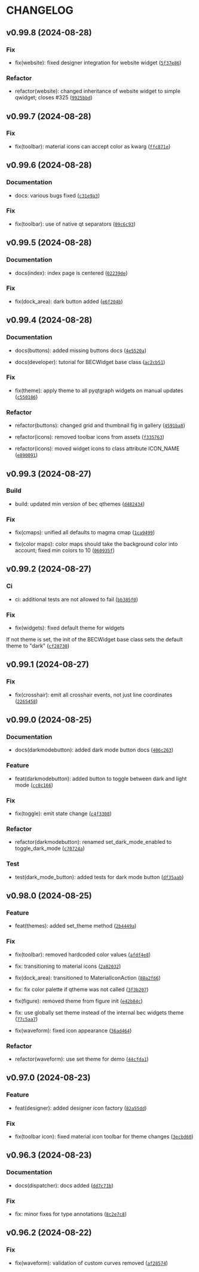 # CHANGELOG

## v0.99.8 (2024-08-28)

### Fix

* fix(website): fixed designer integration for website widget ([`5f37e86`](https://gitlab.psi.ch/bec/bec_widgets/-/commit/5f37e862c95ac7173b6918ad39bcaef938dad698))

### Refactor

* refactor(website): changed inheritance of website widget to simple qwidget; closes #325 ([`9925bbd`](https://gitlab.psi.ch/bec/bec_widgets/-/commit/9925bbdb48b55eacbbce9fd6a1555a21b84221f9))

## v0.99.7 (2024-08-28)

### Fix

* fix(toolbar): material icons can accept color as kwarg ([`ffc871e`](https://gitlab.psi.ch/bec/bec_widgets/-/commit/ffc871ebbd3b68abc3e151bb8f5849e6c50e775e))

## v0.99.6 (2024-08-28)

### Documentation

* docs: various bugs fixed ([`c31e9a3`](https://gitlab.psi.ch/bec/bec_widgets/-/commit/c31e9a3aff3ee8e984674dee0965ee7f1b6e2b8f))

### Fix

* fix(toolbar): use of native qt separators ([`09c6c93`](https://gitlab.psi.ch/bec/bec_widgets/-/commit/09c6c93c397ce4a21c293f6c79106c74b2db65ca))

## v0.99.5 (2024-08-28)

### Documentation

* docs(index): index page is centered ([`02239de`](https://gitlab.psi.ch/bec/bec_widgets/-/commit/02239de0a36fcd6cbf97990b0dec1ddf7ecf6ba6))

### Fix

* fix(dock_area): dark button added ([`e6f204b`](https://gitlab.psi.ch/bec/bec_widgets/-/commit/e6f204b6aa295747a68769f43af2e549149b401a))

## v0.99.4 (2024-08-28)

### Documentation

* docs(buttons): added missing buttons docs ([`4e5520a`](https://gitlab.psi.ch/bec/bec_widgets/-/commit/4e5520aee2115d2fc0cebb3865433478a5ec8253))

* docs(developer): tutorial for BECWidget base class ([`ac2cb51`](https://gitlab.psi.ch/bec/bec_widgets/-/commit/ac2cb5197deef4d51e26ee5beb070eba3ffc210d))

### Fix

* fix(theme): apply theme to all pyqtgraph widgets on manual updates ([`c550186`](https://gitlab.psi.ch/bec/bec_widgets/-/commit/c5501860e8e07a53f4bce144d44ed39eda6290ef))

### Refactor

* refactor(buttons): changed grid and thumbnail fig in gallery ([`4591ba8`](https://gitlab.psi.ch/bec/bec_widgets/-/commit/4591ba8f73e22aba7258cad93c073f1387cb74a0))

* refactor(icons): removed toolbar icons from assets ([`f335763`](https://gitlab.psi.ch/bec/bec_widgets/-/commit/f335763280adb1d83ba31f073ce206e4cb5d15ef))

* refactor(icons): moved widget icons to class attribute ICON_NAME ([`e890091`](https://gitlab.psi.ch/bec/bec_widgets/-/commit/e890091d862e42317c7a54fc414ba37c85f268b0))

## v0.99.3 (2024-08-27)

### Build

* build: updated min version of bec qthemes ([`d482434`](https://gitlab.psi.ch/bec/bec_widgets/-/commit/d48243483ef8228cc5eb85e40a6b8f5da3b45520))

### Fix

* fix(cmaps): unified all defaults to magma cmap ([`1ca9499`](https://gitlab.psi.ch/bec/bec_widgets/-/commit/1ca9499edd334c19fe1e7aac71d3940a80a1ec95))

* fix(color maps): color maps should take the background color into account; fixed min colors to 10 ([`060935f`](https://gitlab.psi.ch/bec/bec_widgets/-/commit/060935ffc5472a958c337bf60834c5291f104ece))

## v0.99.2 (2024-08-27)

### Ci

* ci: additional tests are not allowed to fail ([`bb385f0`](https://gitlab.psi.ch/bec/bec_widgets/-/commit/bb385f07ca18904461a541b5cadde05398c84438))

### Fix

* fix(widgets): fixed default theme for widgets

If not theme is set, the init of the BECWidget base class sets the default theme to &#34;dark&#34; ([`cf28730`](https://gitlab.psi.ch/bec/bec_widgets/-/commit/cf28730515e3c2d5914e0205768734c578711e5c))

## v0.99.1 (2024-08-27)

### Fix

* fix(crosshair): emit all crosshair events, not just line coordinates ([`2265458`](https://gitlab.psi.ch/bec/bec_widgets/-/commit/2265458dcc57970db18c62619f5877d542d72e81))

## v0.99.0 (2024-08-25)

### Documentation

* docs(darkmodebutton): added dark mode button docs ([`406c263`](https://gitlab.psi.ch/bec/bec_widgets/-/commit/406c263746f0e809c1a4d98356c48f40428c23d7))

### Feature

* feat(darkmodebutton): added button to toggle between dark and light mode ([`cc8c166`](https://gitlab.psi.ch/bec/bec_widgets/-/commit/cc8c166b5c1d37e0f64c83801b2347a54a6550b6))

### Fix

* fix(toggle): emit state change ([`c4f3308`](https://gitlab.psi.ch/bec/bec_widgets/-/commit/c4f3308dc0c3e4b2064760ccd7372d71b3e49f96))

### Refactor

* refactor(darkmodebutton): renamed set_dark_mode_enabled to toggle_dark_mode ([`c70724a`](https://gitlab.psi.ch/bec/bec_widgets/-/commit/c70724a456900bcb06b040407a2c5d497e49ce77))

### Test

* test(dark_mode_button): added tests for dark mode button ([`df35aab`](https://gitlab.psi.ch/bec/bec_widgets/-/commit/df35aabff30c5d00b1c441132bd370446653741e))

## v0.98.0 (2024-08-25)

### Feature

* feat(themes): added set_theme method ([`2b4449a`](https://gitlab.psi.ch/bec/bec_widgets/-/commit/2b4449afebdda0a97f95712a1353cf40ec55c283))

### Fix

* fix(toolbar): removed hardcoded color values ([`afdf4e8`](https://gitlab.psi.ch/bec/bec_widgets/-/commit/afdf4e8782a22566932180224fa1c924d24c810f))

* fix: transitioning to material icons ([`2a82032`](https://gitlab.psi.ch/bec/bec_widgets/-/commit/2a82032644a84e38df04e2035a6aa63f4a046360))

* fix(dock_area): transitioned to MaterialIconAction ([`88a2f66`](https://gitlab.psi.ch/bec/bec_widgets/-/commit/88a2f667588e9aeb34ae556fa327898824052bc3))

* fix: fix color palette if qtheme was not called ([`3f3b207`](https://gitlab.psi.ch/bec/bec_widgets/-/commit/3f3b207295ebd406ebaeecee465c774965161b8b))

* fix(figure): removed theme from figure init ([`e42b84c`](https://gitlab.psi.ch/bec/bec_widgets/-/commit/e42b84c63650297d67feffccc02a2c2ba111ca79))

* fix: use globally set theme instead of the internal bec widgets theme ([`77c5aa7`](https://gitlab.psi.ch/bec/bec_widgets/-/commit/77c5aa741cf1f5b969a42aa878aa2965176dbf41))

* fix(waveform): fixed icon appearance ([`36ad464`](https://gitlab.psi.ch/bec/bec_widgets/-/commit/36ad4641594b67c9b789515c28f7db78a12757ee))

### Refactor

* refactor(waveform): use set theme for demo ([`44cfda1`](https://gitlab.psi.ch/bec/bec_widgets/-/commit/44cfda1c07306669c9a4e09706d95e6b91dee370))

## v0.97.0 (2024-08-23)

### Feature

* feat(designer): added designer icon factory ([`82a55dd`](https://gitlab.psi.ch/bec/bec_widgets/-/commit/82a55ddf3eafb589cb63408db1c0e7e5c9d629da))

### Fix

* fix(toolbar icon): fixed material icon toolbar for theme changes ([`3ecbd60`](https://gitlab.psi.ch/bec/bec_widgets/-/commit/3ecbd60627994417c9175364e5909710dbcdceb2))

## v0.96.3 (2024-08-23)

### Documentation

* docs(dispatcher): docs added ([`dd7c71b`](https://gitlab.psi.ch/bec/bec_widgets/-/commit/dd7c71bb1e0b7ef5398b1e1a05fc1147c772420a))

### Fix

* fix: minor fixes for type annotations ([`8c2e7c8`](https://gitlab.psi.ch/bec/bec_widgets/-/commit/8c2e7c82592ace50e4e1f47e392a0ddc988f57ae))

## v0.96.2 (2024-08-22)

### Fix

* fix(waveform): validation of custom curves removed ([`af28574`](https://gitlab.psi.ch/bec/bec_widgets/-/commit/af28574bd58457a05f1269f121db01ad627b5769))
